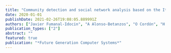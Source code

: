 ```yaml
---
title: "Community detection and social network analysis based on the Italian wars of the 15th century"
date: 2020-01-01
publishDate: 2021-02-26T19:08:05.889991Z
authors: ["Javier Fumanal-Idocin", "A Alonso-Betanzos", "O Cordón", "H Bustince", "M Minárová"]
publication_types: ["2"]
abstract: ""
featured: true
publication: "*Future Generation Computer Systems*"
---
```


